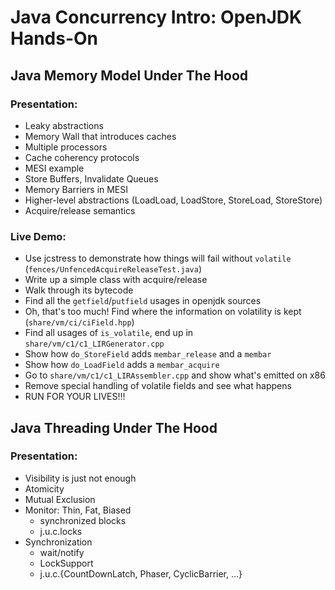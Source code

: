 # Java Concurrency Intro: OpenJDK Hands-On

## Java Memory Model Under The Hood

### Presentation:
* Leaky abstractions
* Memory Wall that introduces caches
* Multiple processors
* Cache coherency protocols
* MESI example
* Store Buffers, Invalidate Queues
* Memory Barriers in MESI
* Higher-level abstractions (LoadLoad, LoadStore, StoreLoad, StoreStore)
* Acquire/release semantics

### Live Demo:
* Use jcstress to demonstrate how things will fail without ```volatile``` (```fences/UnfencedAcquireReleaseTest.java```)
* Write up a simple class with acquire/release
* Walk through its bytecode
* Find all the ```getfield```/```putfield``` usages in openjdk sources
* Oh, that's too much! Find where the information on volatility is kept (```share/vm/ci/ciField.hpp```)
* Find all usages of ```is_volatile```, end up in ```share/vm/c1/c1_LIRGenerator.cpp```
* Show how ```do_StoreField``` adds ```membar_release``` and a ```membar```
* Show how ```do_LoadField``` adds a ```membar_acquire```
* Go to ```share/vm/c1/c1_LIRAssembler.cpp``` and show what's emitted on x86
* Remove special handling of volatile fields and see what happens
* RUN FOR YOUR LIVES!!!

## Java Threading Under The Hood

### Presentation:
* Visibility is just not enough
* Atomicity
* Mutual Exclusion
* Monitor: Thin, Fat, Biased
  * synchronized blocks
  * j.u.c.locks
* Synchronization
  * wait/notify
  * LockSupport
  * j.u.c.{CountDownLatch, Phaser, CyclicBarrier, ...}

